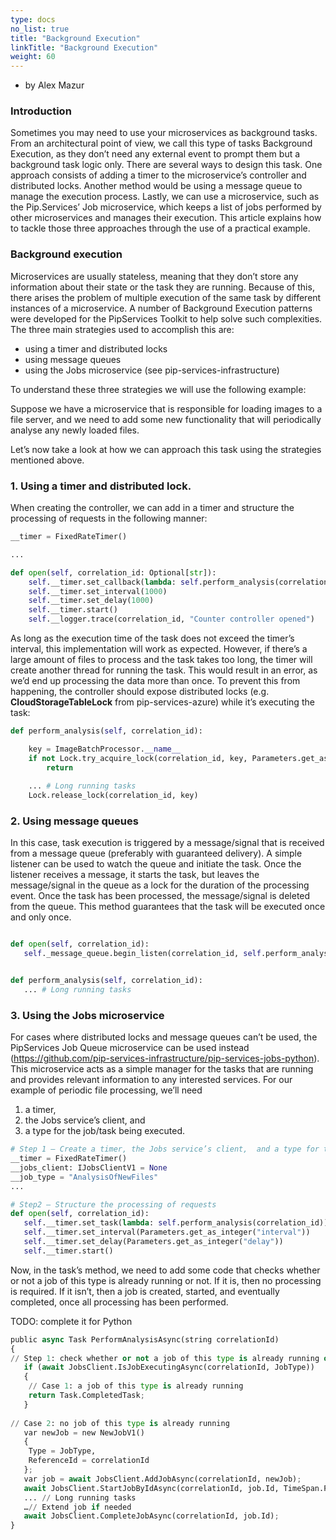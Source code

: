 ```yaml
---
type: docs
no_list: true
title: "Background Execution"
linkTitle: "Background Execution"
weight: 60
---
```


- by Alex Mazur

### Introduction

Sometimes you may need to use your microservices as background tasks. From an architectural point of view, we call this type of tasks Background Execution, as they don’t need any external event to prompt them but a background task logic only.
There are several ways to design this task. One approach consists of adding a timer to the microservice’s controller and distributed locks. Another method would be using a message queue to manage the execution process. Lastly, we can use a microservice, such as the Pip.Services’ Job microservice, which keeps a list of jobs performed by other microservices and manages their execution.
This article explains how to tackle those three approaches through the use of a practical example.

### Background execution

Microservices are usually stateless, meaning that they don’t store any information about their state or the task they are running. Because of this, there arises the problem of multiple execution of the same task by different instances of a microservice. A number of Background Execution patterns were developed for the PipServices Toolkit to help solve such complexities. The three main strategies used to accomplish this are:


- using a timer and distributed locks
- using message queues
- using the Jobs microservice (see pip-services-infrastructure)

To understand these three strategies we will use the following example:

Suppose we have a microservice that is responsible for loading images to a file server, and we need to add some new functionality that will periodically analyse any newly loaded files.

Let’s now take a look at how we can approach this task using the strategies mentioned above.

### 1. Using a timer and distributed lock.

When creating the controller, we can add in a timer and structure the processing of requests in the following manner:

```python
__timer = FixedRateTimer()

...

def open(self, correlation_id: Optional[str]):
    self.__timer.set_callback(lambda: self.perform_analysis(correlation_id))
    self.__timer.set_interval(1000)
    self.__timer.set_delay(1000)
    self.__timer.start()
    self.__logger.trace(correlation_id, "Counter controller opened")

```

As long as the execution time of the task does not exceed the timer’s interval, this implementation will work as expected. However, if there’s a large amount of files to process and the task takes too long, the timer will create another thread for running the task. This would result in an error, as we’d end up processing the data more than once. To prevent this from happening, the controller should expose distributed locks (e.g. **CloudStorageTableLock** from pip-services-azure) while it’s executing the task:


```python
def perform_analysis(self, correlation_id):

    key = ImageBatchProcessor.__name__
    if not Lock.try_acquire_lock(correlation_id, key, Parameters.get_as_integer("interval")):
 	    return
   
    ... # Long running tasks
    Lock.release_lock(correlation_id, key)

```


### 2. Using message queues

In this case, task execution is triggered by a message/signal that is received from a message queue (preferably with guaranteed delivery). A simple listener can be used to watch the queue and initiate the task. Once the listener receives a message, it starts the task, but leaves the message/signal in the queue as a lock for the duration of the processing event. Once the task has been processed, the message/signal is deleted from the queue. This method guarantees that the task will be executed once and only once.


```python

def open(self, correlation_id):
   self._message_queue.begin_listen(correlation_id, self.perform_analysis)


def perform_analysis(self, correlation_id):
   ... # Long running tasks


```

### 3. Using the Jobs microservice
For cases where distributed locks and message queues can’t be used, the PipServices Job Queue microservice can be used instead (https://github.com/pip-services-infrastructure/pip-services-jobs-python). This microservice acts as a simple manager for the tasks that are running and provides relevant information to any interested services. For our example of periodic file processing, we’ll need 
1. a timer, 
2. the Jobs service’s client, and 
3. a type for the job/task being executed.

```python
# Step 1 – Create a timer, the Jobs service’s client,  and a type for the job/task being executed
__timer = FixedRateTimer()
__jobs_client: IJobsClientV1 = None
__job_type = "AnalysisOfNewFiles"
...

# Step2 – Structure the processing of requests
def open(self, correlation_id):
   self.__timer.set_task(lambda: self.perform_analysis(correlation_id)) 
   self.__timer.set_interval(Parameters.get_as_integer("interval"))
   self.__timer.set_delay(Parameters.get_as_integer("delay"))
   self.__timer.start()

```
Now, in the task’s method, we need to add some code that checks whether or not a job of this type is already running or not. If it is, then no processing is required. If it isn’t, then a job is created, started, and eventually completed, once all processing has been performed.

TODO: complete it for Python
```python
public async Task PerformAnalysisAsync(string correlationId)
{
// Step 1: check whether or not a job of this type is already running or not
   if (await JobsClient.IsJobExecutingAsync(correlationId, JobType))
   {
	// Case 1: a job of this type is already running
  	return Task.CompletedTask; 
   }
  
// Case 2: no job of this type is already running
   var newJob = new NewJobV1()
   {
   	Type = JobType,
   	ReferenceId = correlationId
   };
   var job = await JobsClient.AddJobAsync(correlationId, newJob);
   await JobsClient.StartJobByIdAsync(correlationId, job.Id, TimeSpan.FromHours(2));
   ... // Long running tasks
   …// Extend job if needed
   await JobsClient.CompleteJobAsync(correlationId, job.Id);
}
```
